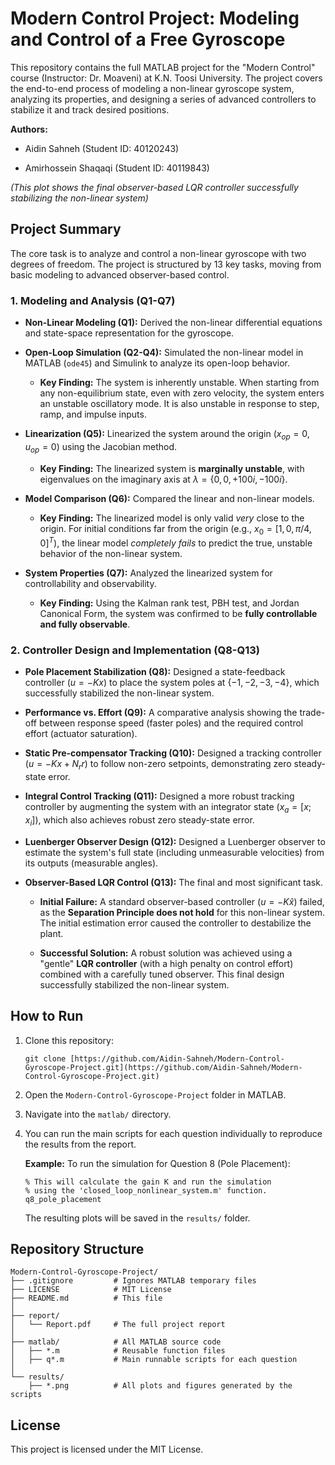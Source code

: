 Modern Control Project: Modeling and Control of a Free Gyroscope
================================================================

This repository contains the full MATLAB project for the "Modern Control" course (Instructor: Dr. Moaveni) at K.N. Toosi University. The project covers the end-to-end process of modeling a non-linear gyroscope system, analyzing its properties, and designing a series of advanced controllers to stabilize it and track desired positions.

**Authors:**

-   Aidin Sahneh (Student ID: 40120243)

-   Amirhossein Shaqaqi (Student ID: 40119843)

*(This plot shows the final observer-based LQR controller successfully stabilizing the non-linear system)*

Project Summary
---------------

The core task is to analyze and control a non-linear gyroscope with two degrees of freedom. The project is structured by 13 key tasks, moving from basic modeling to advanced observer-based control.

### 1\. Modeling and Analysis (Q1-Q7)

-   **Non-Linear Modeling (Q1):** Derived the non-linear differential equations and state-space representation for the gyroscope.

-   **Open-Loop Simulation (Q2-Q4):** Simulated the non-linear model in MATLAB (`ode45`) and Simulink to analyze its open-loop behavior.

    -   **Key Finding:** The system is inherently unstable. When starting from any non-equilibrium state, even with zero velocity, the system enters an unstable oscillatory mode. It is also unstable in response to step, ramp, and impulse inputs.

-   **Linearization (Q5):** Linearized the system around the origin ($x_{op}=0, u_{op}=0$) using the Jacobian method.

    -   **Key Finding:** The linearized system is **marginally unstable**, with eigenvalues on the imaginary axis at $\lambda = \{0, 0, +100i, -100i\}$.

-   **Model Comparison (Q6):** Compared the linear and non-linear models.

    -   **Key Finding:** The linearized model is only valid *very* close to the origin. For initial conditions far from the origin (e.g., $x_0 = [1, 0, \pi/4, 0]^T$), the linear model *completely fails* to predict the true, unstable behavior of the non-linear system.

-   **System Properties (Q7):** Analyzed the linearized system for controllability and observability.

    -   **Key Finding:** Using the Kalman rank test, PBH test, and Jordan Canonical Form, the system was confirmed to be **fully controllable and fully observable**.

### 2\. Controller Design and Implementation (Q8-Q13)

-   **Pole Placement Stabilization (Q8):** Designed a state-feedback controller ($u=-Kx$) to place the system poles at $\{-1, -2, -3, -4\}$, which successfully stabilized the non-linear system.

-   **Performance vs. Effort (Q9):** A comparative analysis showing the trade-off between response speed (faster poles) and the required control effort (actuator saturation).

-   **Static Pre-compensator Tracking (Q10):** Designed a tracking controller ($u = -Kx + N_r r$) to follow non-zero setpoints, demonstrating zero steady-state error.

-   **Integral Control Tracking (Q11):** Designed a more robust tracking controller by augmenting the system with an integrator state ($x_a = [x; x_i]$), which also achieves robust zero steady-state error.

-   **Luenberger Observer Design (Q12):** Designed a Luenberger observer to estimate the system's full state (including unmeasurable velocities) from its outputs (measurable angles).

-   **Observer-Based LQR Control (Q13):** The final and most significant task.

    -   **Initial Failure:** A standard observer-based controller ($u=-K\hat{x}$) failed, as the **Separation Principle does not hold** for this non-linear system. The initial estimation error caused the controller to destabilize the plant.

    -   **Successful Solution:** A robust solution was achieved using a "gentle" **LQR controller** (with a high penalty on control effort) combined with a carefully tuned observer. This final design successfully stabilized the non-linear system.

How to Run
----------

1.  Clone this repository:

    ```
    git clone [https://github.com/Aidin-Sahneh/Modern-Control-Gyroscope-Project.git](https://github.com/Aidin-Sahneh/Modern-Control-Gyroscope-Project.git)

    ```

2.  Open the `Modern-Control-Gyroscope-Project` folder in MATLAB.

3.  Navigate into the `matlab/` directory.

4.  You can run the main scripts for each question individually to reproduce the results from the report.

    **Example:** To run the simulation for Question 8 (Pole Placement):

    ```
    % This will calculate the gain K and run the simulation
    % using the 'closed_loop_nonlinear_system.m' function.
    q8_pole_placement

    ```

    The resulting plots will be saved in the `results/` folder.

Repository Structure
--------------------

```
Modern-Control-Gyroscope-Project/
├── .gitignore         # Ignores MATLAB temporary files
├── LICENSE            # MIT License
├── README.md          # This file
│
├── report/
│   └── Report.pdf     # The full project report
│
├── matlab/            # All MATLAB source code
│   ├── *.m            # Reusable function files
│   ├── q*.m           # Main runnable scripts for each question
│
└── results/
    ├── *.png          # All plots and figures generated by the scripts

```

License
-------

This project is licensed under the MIT License.
